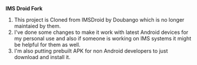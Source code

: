 **IMS Droid Fork**
1. This project is Cloned from IMSDroid by Doubango which is no longer maintaied by them.
2. I've done some changes to make it work with latest Android devices for my personal use and also if someone is working on IMS systems it might be helpful for them as well.
3. I'm also putting prebuilt APK for non Android developers to just download and install it.



